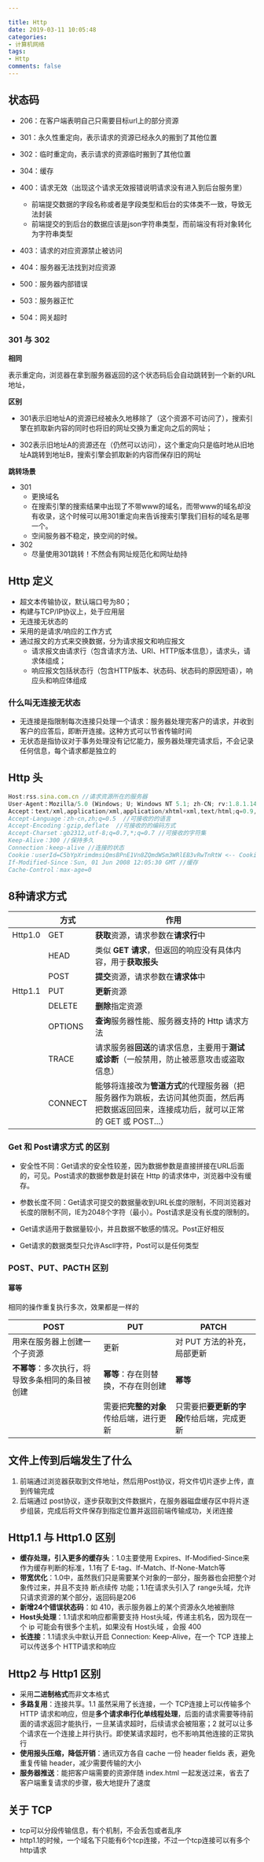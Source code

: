 ```yaml
---

title: Http
date: 2019-03-11 10:05:48
categories:
- 计算机网络
tags:
- Http
comments: false
---
```


## 状态码

- 206：在客户端表明自己只需要目标url上的部分资源
- 301：永久性重定向，表示请求的资源已经永久的搬到了其他位置
- 302：临时重定向，表示请求的资源临时搬到了其他位置
- 304：缓存
- 400：请求无效（出现这个请求无效报错说明请求没有进入到后台服务里） 
  - 前端提交数据的字段名称或者是字段类型和后台的实体类不一致，导致无法封装
  -  前端提交的到后台的数据应该是json字符串类型，而前端没有将对象转化为字符串类型
- 403：请求的对应资源禁止被访问
- 404：服务器无法找到对应资源
- 500：服务器内部错误

- 503：服务器正忙
- 504：网关超时

### 301 与 302

**相同**

表示重定向，浏览器在拿到服务器返回的这个状态码后会自动跳转到一个新的URL地址，

**区别**

- 301表示旧地址A的资源已经被永久地移除了（这个资源不可访问了），搜索引擎在抓取新内容的同时也将旧的网址交换为重定向之后的网址；

- 302表示旧地址A的资源还在（仍然可以访问），这个重定向只是临时地从旧地址A跳转到地址B，搜索引擎会抓取新的内容而保存旧的网址

**跳转场景**
- 301
    - 更换域名
    - 在搜索引擎的搜索结果中出现了不带www的域名，而带www的域名却没有收录，这个时候可以用301重定向来告诉搜索引擎我们目标的域名是哪一个。
    - 空间服务器不稳定，换空间的时候。
- 302
	-  尽量使用301跳转！不然会有网址规范化和网址劫持



## Http 定义

- 超文本传输协议，默认端口号为80；
- 构建与TCP/IP协议上，处于应用层
- 无连接无状态的
- 采用的是请求/响应的工作方式
- 通过报文的方式来交换数据，分为请求报文和响应报文
  - 请求报文由请求行（包含请求方法、URI、HTTP版本信息），请求头，请求体组成；
  - 响应报文包括状态行（包含HTTP版本、状态码、状态码的原因短语），响应头和响应体组成

### 什么叫无连接无状态
- 无连接是指限制每次连接只处理一个请求：服务器处理完客户的请求，并收到客户的应答后，即断开连接。这种方式可以节省传输时间
- 无状态是指协议对于事务处理没有记忆能力，服务器处理完请求后，不会记录任何信息，每个请求都是独立的



## Http 头

```js
Host:rss.sina.com.cn //请求资源所在的服务器
User-Agent：Mozilla/5.0 (Windows; U; Windows NT 5.1; zh-CN; rv:1.8.1.14) Gecko/20080404 Firefox/2.0.0.14 //浏览器自己的信息
Accept：text/xml,application/xml,application/xhtml+xml,text/html;q=0.9,text/plain;q=0.8,image/png,*/*;q=0.5 //可处理的媒体类型
Accept-Language：zh-cn,zh;q=0.5  //可接收的的语言
Accept-Encoding：gzip,deflate  //可接收的的编码方式
Accept-Charset：gb2312,utf-8;q=0.7,*;q=0.7 //可接收的字符集
Keep-Alive：300 //保持多久
Connection：keep-alive //连接的状态
Cookie：userId=C5bYpXrimdmsiQmsBPnE1Vn8ZQmdWSm3WRlEB3vRwTnRtW <-- Cookie
If-Modified-Since：Sun, 01 Jun 2008 12:05:30 GMT //缓存
Cache-Control：max-age=0
```



## 8种请求方式

|         | 方式    | 作用                                                         |
| ------- | ------- | ------------------------------------------------------------ |
| Http1.0 | GET     | **获取**资源，请求参数在**请求行**中                         |
|         | HEAD    | 类似 **GET 请求**，但返回的响应没有具体内容，用于**获取报头** |
|         | POST    | **提交**资源，请求参数在**请求体**中                         |
| Http1.1 | PUT     | **更新**资源                                                 |
|         | DELETE  | **删除**指定资源                                             |
|         | OPTIONS | **查询**服务器性能、服务器支持的 Http 请求方法               |
|         | TRACE   | 请求服务器**回送**的请求信息，主要用于**测试或诊断**（一般禁用，防止被恶意攻击或盗取信息） |
|         | CONNECT | 能够将连接改为**管道方式**的代理服务器（把服务器作为跳板，去访问其他页面，然后再把数据返回回来，连接成功后，就可以正常的 GET 或 POST...） |



### Get 和 Post请求方式 的区别
- 安全性不同：Get请求的安全性较差，因为数据参数是直接拼接在URL后面的，可见。Post请求的数据参数是封装在 Http 的请求体中，浏览器中没有缓存。

- 参数长度不同：Get请求可提交的数据量收到URL长度的限制，不同浏览器对长度的限制不同，IE为2048个字符（最小）。Post请求是没有长度的限制的。

- Get请求适用于数据量较小，并且数据不敏感的情况。Post正好相反

- Get请求的数据类型只允许Ascll字符，Post可以是任何类型



### POST、PUT、PACTH 区别

#### 幂等
相同的操作重复执行多次，效果都是一样的

| POST                                             | PUT                                    | PATCH                                      |
| ------------------------------------------------ | -------------------------------------- | ------------------------------------------ |
| 用来在服务器上创建一个子资源                     | 更新                                   | 对 PUT 方法的补充，局部更新                |
| **不幂等**：多次执行，将导致多条相同的条目被创建 | **幂等**：存在则替换，不存在则创建     | **幂等**                                   |
|                                                  | 需要把**完整的对象**传给后端，进行更新 | 只需要把**要更新的字段**传给后端，完成更新 |



## 文件上传到后端发生了什么
1. 前端通过浏览器获取到文件地址，然后用Post协议，将文件切片逐步上传，直到传输完成
2. 后端通过 post协议，逐步获取到文件数据片，在服务器磁盘缓存区中将片逐步组装，完成后将文件保存到指定位置并返回前端传输成功，关闭连接



## Http1.1 与 Http1.0 区别

- **缓存处理，引入更多的缓存头**：1.0主要使用 Expires、If-Modified-Since来作为缓存判断的标准，1.1有了 E-tag、If-Match、If-None-Match等
- **带宽优化**：1.0中，虽然我们只是需要某个对象的一部分，服务器也会把整个对象传过来，并且不支持 断点续传 功能；1.1在请求头引入了 range头域，允许只请求资源的某个部分，返回码是206
- **新增24个错误状态码**：如 410，表示服务器上的某个资源永久地被删除
- **Host头处理**：1.1请求和响应都需要支持 Host头域，传递主机名，因为现在一个 ip 可能会有很多个主机，如果没有 Host头域 ，会报 400
- **长连接**：1.1请求头中默认开启 Connection: Keep-Alive，在一个 TCP 连接上可以传送多个 HTTP请求和响应



## Http2 与 Http1 区别

- 采用**二进制格式**而非文本格式
- **多路复用**：连接共享。1.1 虽然采用了长连接，一个 TCP连接上可以传输多个 HTTP 请求和响应，但是**多个请求串行化单线程处理**，后面的请求需要等待前面的请求返回才能执行，一旦某请求超时，后续请求会被阻塞；2 就可以让多个请求在一个连接上并行执行。即使某请求超时，也不影响其他连接的正常执行
- **使用报头压缩，降低开销**：通讯双方各自 cache 一份 header fields 表，避免重复传输 header，减少需要传输的大小
- **服务器推送**：能把客户端需要的资源伴随 index.html 一起发送过来，省去了客户端重复请求的步骤，极大地提升了速度



## 关于 TCP

- tcp可以分段传输信息，有个机制，不会丢包或者乱序
- http1.1的时候，一个域名下只能有6个tcp连接，不过一个tcp连接可以有多个http请求
